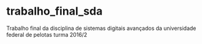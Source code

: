 # trabalho_final_sda
Trabalho final da disciplina de sistemas digitais avançados da universidade federal de pelotas
turma 2016/2
